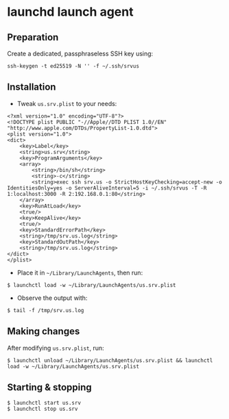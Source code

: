 # launchd launch agent

## Preparation

Create a dedicated, passphraseless SSH key using:

```
ssh-keygen -t ed25519 -N '' -f ~/.ssh/srvus
```

## Installation

- Tweak `us.srv.plist` to your needs:

```
<?xml version="1.0" encoding="UTF-8"?>
<!DOCTYPE plist PUBLIC "-//Apple//DTD PLIST 1.0//EN" "http://www.apple.com/DTDs/PropertyList-1.0.dtd">
<plist version="1.0">
<dict>
    <key>Label</key>
    <string>us.srv</string>
    <key>ProgramArguments</key>
    <array>
        <string>/bin/sh</string>
        <string>-c</string>
        <string>exec ssh srv.us -o StrictHostKeyChecking=accept-new -o IdentitiesOnly=yes -o ServerAliveInterval=5 -i ~/.ssh/srvus -T -R 1:localhost:3000 -R 2:192.168.0.1:80</string>
    </array>
    <key>RunAtLoad</key>
    <true/>
    <key>KeepAlive</key>
    <true/>
    <key>StandardErrorPath</key>
    <string>/tmp/srv.us.log</string>
    <key>StandardOutPath</key>
    <string>/tmp/srv.us.log</string>
</dict>
</plist>
```

- Place it in `~/Library/LaunchAgents`, then run:

```
$ launchctl load -w ~/Library/LaunchAgents/us.srv.plist
```

- Observe the output with:

```
$ tail -f /tmp/srv.us.log
```

## Making changes

After modifying `us.srv.plist`, run:

```
$ launchctl unload ~/Library/LaunchAgents/us.srv.plist && launchctl load -w ~/Library/LaunchAgents/us.srv.plist
```

## Starting & stopping

```
$ launchctl start us.srv
$ launchctl stop us.srv
```

